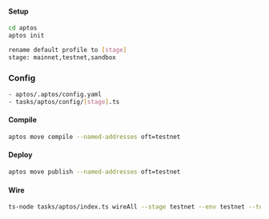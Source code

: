 #### Setup
```bash
cd aptos
aptos init

rename default profile to [stage]
stage: mainnet,testnet,sandbox
```

### Config
```bash
- aptos/.aptos/config.yaml
- tasks/aptos/config/[stage].ts
```

#### Compile
```bash
aptos move compile --named-addresses oft=testnet
```

#### Deploy
```bash
aptos move publish --named-addresses oft=testnet
```

#### Wire
```bash
ts-node tasks/aptos/index.ts wireAll --stage testnet --env testnet --to-networks goerli,fuji
```